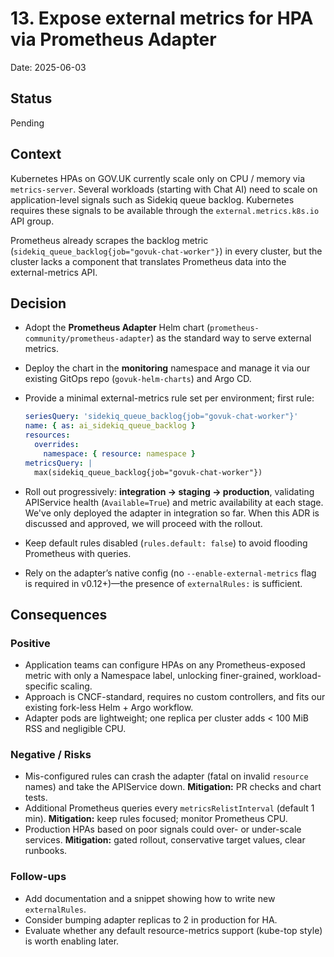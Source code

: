 # 13. Expose external metrics for HPA via Prometheus Adapter

Date: 2025-06-03

## Status

Pending

## Context

Kubernetes HPAs on GOV.UK currently scale only on CPU / memory via `metrics-server`.
Several workloads (starting with Chat AI) need to scale on application-level signals such as Sidekiq queue backlog. Kubernetes requires these signals to be available through the `external.metrics.k8s.io` API group.

Prometheus already scrapes the backlog metric (`sidekiq_queue_backlog{job="govuk-chat-worker"}`) in every cluster, but the cluster lacks a component that translates Prometheus data into the external-metrics API.

## Decision

* Adopt the **Prometheus Adapter** Helm chart (`prometheus-community/prometheus-adapter`) as the standard way to serve external metrics.

* Deploy the chart in the **monitoring** namespace and manage it via our existing GitOps repo (`govuk-helm-charts`) and Argo CD.

* Provide a minimal external-metrics rule set per environment; first rule:

  ```yaml
  seriesQuery: 'sidekiq_queue_backlog{job="govuk-chat-worker"}'
  name: { as: ai_sidekiq_queue_backlog }
  resources:
    overrides:
      namespace: { resource: namespace }
  metricsQuery: |
    max(sidekiq_queue_backlog{job="govuk-chat-worker"})
  ```

* Roll out progressively: **integration → staging → production**, validating APIService health (`Available=True`) and metric availability at each stage. We've only deployed the adapter in integration so far. When this ADR is discussed and approved, we will proceed with the rollout.

* Keep default rules disabled (`rules.default: false`) to avoid flooding Prometheus with queries.

* Rely on the adapter’s native config (no `--enable-external-metrics` flag is required in v0.12+)—the presence of `externalRules:` is sufficient.

## Consequences

### Positive

* Application teams can configure HPAs on any Prometheus-exposed metric with only a Namespace label, unlocking finer-grained, workload-specific scaling.
* Approach is CNCF-standard, requires no custom controllers, and fits our existing fork-less Helm + Argo workflow.
* Adapter pods are lightweight; one replica per cluster adds < 100 MiB RSS and negligible CPU.

### Negative / Risks

* Mis-configured rules can crash the adapter (fatal on invalid `resource` names) and take the APIService down. **Mitigation:** PR checks and chart tests.
* Additional Prometheus queries every `metricsRelistInterval` (default 1 min). **Mitigation:** keep rules focused; monitor Prometheus CPU.
* Production HPAs based on poor signals could over- or under-scale services. **Mitigation:** gated rollout, conservative target values, clear runbooks.

### Follow-ups

* Add documentation and a snippet showing how to write new `externalRules`.
* Consider bumping adapter replicas to 2 in production for HA.
* Evaluate whether any default resource-metrics support (kube-top style) is worth enabling later.
